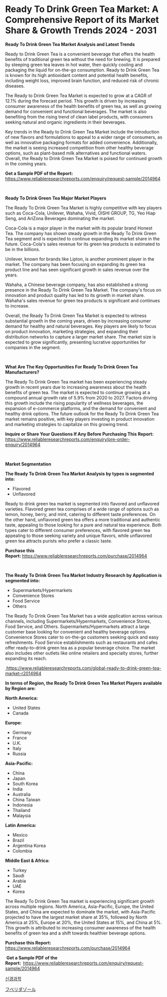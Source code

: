 <p><h1>Ready To Drink Green Tea Market: A Comprehensive Report of its Market Share & Growth Trends 2024 - 2031</h1></p><p><strong>Ready To Drink Green Tea Market Analysis and Latest Trends</strong></p>
<p><p>Ready to Drink Green Tea is a convenient beverage that offers the health benefits of traditional green tea without the need for brewing. It is prepared by steeping green tea leaves in hot water, then quickly cooling and packaging the liquid for on-the-go consumption. Ready to Drink Green Tea is known for its high antioxidant content and potential health benefits, including weight loss, improved brain function, and reduced risk of chronic diseases.</p><p>The Ready to Drink Green Tea Market is expected to grow at a CAGR of 12.1% during the forecast period. This growth is driven by increasing consumer awareness of the health benefits of green tea, as well as growing demand for convenient and functional beverages. The market is also benefiting from the rising trend of clean label products, with consumers seeking natural and organic ingredients in their beverages.</p><p>Key trends in the Ready to Drink Green Tea Market include the introduction of new flavors and formulations to appeal to a wider range of consumers, as well as innovative packaging formats for added convenience. Additionally, the market is seeing increased competition from other healthy beverage options, such as plant-based milk alternatives and functional waters. Overall, the Ready to Drink Green Tea Market is poised for continued growth in the coming years.</p></p>
<p><strong>Get a Sample PDF of the Report:&nbsp;</strong> <a href="https://www.reliableresearchreports.com/enquiry/request-sample/2014964">https://www.reliableresearchreports.com/enquiry/request-sample/2014964</a></p>
<p>&nbsp;</p>
<p><strong>Ready To Drink Green Tea Major Market Players</strong></p>
<p><p>The Ready To Drink Green Tea Market is highly competitive with key players such as Coca-Cola, Unilever, Wahaha, Vivid, OISHI GROUP, TG, Yeo Hiap Seng, and AriZona Beverages dominating the market. </p><p>Coca-Cola is a major player in the market with its popular brand Honest Tea. The company has shown steady growth in the Ready To Drink Green Tea segment and is expected to continue expanding its market share in the future. Coca-Cola's sales revenue for its green tea products is estimated to be in the billions.</p><p>Unilever, known for brands like Lipton, is another prominent player in the market. The company has been focusing on expanding its green tea product line and has seen significant growth in sales revenue over the years.</p><p>Wahaha, a Chinese beverage company, has also established a strong presence in the Ready To Drink Green Tea Market. The company's focus on innovation and product quality has led to its growth in market share. Wahaha's sales revenue for green tea products is significant and continues to increase.</p><p>Overall, the Ready To Drink Green Tea Market is expected to witness substantial growth in the coming years, driven by increasing consumer demand for healthy and natural beverages. Key players are likely to focus on product innovation, marketing strategies, and expanding their distribution networks to capture a larger market share. The market size is expected to grow significantly, presenting lucrative opportunities for companies in the segment.</p></p>
<p>&nbsp;</p>
<p><strong>What Are The Key Opportunities For Ready To Drink Green Tea Manufacturers?</strong></p>
<p><p>The Ready To Drink Green Tea market has been experiencing steady growth in recent years due to increasing awareness about the health benefits of green tea. The market is expected to continue growing at a compound annual growth rate of 5.9% from 2020 to 2027. Factors driving this growth include the rising popularity of wellness beverages, the expansion of e-commerce platforms, and the demand for convenient and healthy drink options. The future outlook for the Ready To Drink Green Tea market remains positive, with key players investing in product innovation and marketing strategies to capitalize on this growing trend.</p></p>
<p><strong>Inquire or Share Your Questions If Any Before Purchasing This Report:</strong> <a href="https://www.reliableresearchreports.com/enquiry/pre-order-enquiry/2014964">https://www.reliableresearchreports.com/enquiry/pre-order-enquiry/2014964</a></p>
<p>&nbsp;</p>
<p><strong>Market Segmentation</strong></p>
<p><strong>The Ready To Drink Green Tea Market Analysis by types is segmented into:</strong></p>
<p><ul><li>Flavored</li><li>Unflavored</li></ul></p>
<p><p>Ready to drink green tea market is segmented into flavored and unflavored varieties. Flavored green tea comprises of a wide range of options such as lemon, honey, berry, and mint, catering to different taste preferences. On the other hand, unflavored green tea offers a more traditional and authentic taste, appealing to those looking for a pure and natural tea experience. Both types cater to different consumer preferences, with flavored green tea appealing to those seeking variety and unique flavors, while unflavored green tea attracts purists who prefer a classic taste.</p></p>
<p><strong>Purchase this Report:&nbsp;</strong><a href="https://www.reliableresearchreports.com/purchase/2014964">https://www.reliableresearchreports.com/purchase/2014964</a></p>
<p>&nbsp;</p>
<p><strong>The Ready To Drink Green Tea Market Industry Research by Application is segmented into:</strong></p>
<p><ul><li>Supermarkets/Hypermarkets</li><li>Convenience Stores</li><li>Food Service</li><li>Others</li></ul></p>
<p><p>The Ready To Drink Green Tea Market has a wide application across various channels, including Supermarkets/Hypermarkets, Convenience Stores, Food Service, and Others. Supermarkets/Hypermarkets attract a large customer base looking for convenient and healthy beverage options. Convenience Stores cater to on-the-go customers seeking quick and easy refreshments. Food Service establishments such as restaurants and cafes offer ready-to-drink green tea as a popular beverage choice. The market also includes other outlets like online retailers and specialty stores, further expanding its reach.</p></p>
<p><a href="https://www.reliableresearchreports.com/global-ready-to-drink-green-tea-market-r2014964">&nbsp;https://www.reliableresearchreports.com/global-ready-to-drink-green-tea-market-r2014964</a></p>
<p><strong>In terms of Region, the Ready To Drink Green Tea Market Players available by Region are:</strong></p>
<p>
    <p> <strong> North America: </strong>
        <ul>
            <li>United States</li>
            <li>Canada</li>
        </ul>
        </p> 
    <p> <strong> Europe: </strong>
        <ul>
            <li>Germany</li>
            <li>France</li>
            <li>U.K.</li>
            <li>Italy</li>
            <li>Russia</li>
        </ul>
        </p> 
    <p> <strong> Asia-Pacific: </strong>
        <ul>
            <li>China</li>
            <li>Japan</li>
            <li>South Korea</li>
            <li>India</li>
            <li>Australia</li>
            <li>China Taiwan</li>
            <li>Indonesia</li>
            <li>Thailand</li>
            <li>Malaysia</li>
        </ul>
        </p> 
    <p> <strong> Latin America: </strong>
        <ul>
            <li>Mexico</li>
            <li>Brazil</li>
            <li>Argentina Korea</li>
            <li>Colombia</li>
        </ul>
        </p> 
    <p> <strong> Middle East & Africa: </strong>
        <ul>
            <li>Turkey</li>
            <li>Saudi</li>
            <li>Arabia</li>
            <li>UAE</li>
            <li>Korea</li>
        </ul>
    </p>
    </p>
<p><p>The Ready To Drink Green Tea market is experiencing significant growth across multiple regions. North America, Asia-Pacific, Europe, the United States, and China are expected to dominate the market, with Asia-Pacific projected to have the largest market share at 35%, followed by North America at 25%, Europe at 20%, the United States at 15%, and China at 5%. This growth is attributed to increasing consumer awareness of the health benefits of green tea and a shift towards healthier beverage options.</p></p>
<p><strong>Purchase this Report: </strong><a href="https://www.reliableresearchreports.com/purchase/2014964">https://www.reliableresearchreports.com/purchase/2014964</a></p>
<p>&nbsp;<strong>Get a Sample PDF of the Report:&nbsp;&nbsp;</strong><a href="https://www.reliableresearchreports.com/enquiry/request-sample/2014964">https://www.reliableresearchreports.com/enquiry/request-sample/2014964</a></p>
<p><strong></strong></p>
<p><p><a href="https://github.com/xvz497517413/Market-Research-Report-List-1/blob/main/256656917323.md">신경과학</a></p><p><a href="https://github.com/ksxzwxabcuynh011/Market-Research-Report-List-1/blob/main/640845818629.md">フベリダゾール</a></p></p>